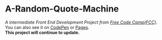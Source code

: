 # A-Random-Quote-Machine  
*A intermediate Front End Development Project from [Free Code Camp(FCC)](https://www.freecodecamp.com/challenges/build-a-random-quote-machine).*  
You can also see it on [CodePen](https://codepen.io/Chuanfeng/full/BLWPBO) or [Pages](https://chuanfengzhang.github.io/A-Random-Quote-Machine/).  
**This project will continue to update.**

